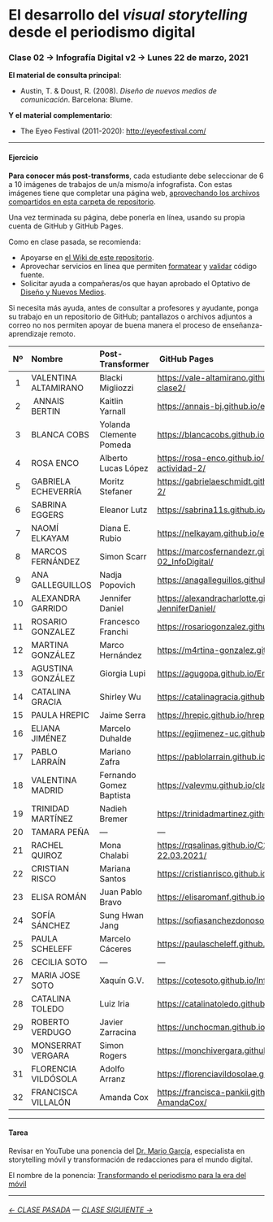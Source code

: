 # El desarrollo del *visual storytelling* desde el periodismo digital

### Clase 02 → Infografía Digital v2 → Lunes 22 de marzo, 2021

**El material de consulta principal**:
 
- Austin, T. & Doust, R. (2008). *Diseño de nuevos medios de comunicación*. Barcelona: Blume.

**Y el material complementario**:

- The Eyeo Festival (2011-2020): http://eyeofestival.com/

- - - - - - - 

#### Ejercicio

**Para conocer más post-transforms**, cada estudiante debe seleccionar de 6 a 10 imágenes de trabajos de un/a mismo/a infografista. Con estas imágenes tiene que completar una página web, [aprovechando los archivos compartidos en esta carpeta de repositorio](https://profesorfaco.github.io/dno075-2021-1/clase-02/). 

Una vez terminada su página, debe ponerla en línea, usando su propia cuenta de GitHub y GitHub Pages.

Como en clase pasada, se recomienda:

- Apoyarse en [el Wiki de este repositorio](https://github.com/profesorfaco/dno075-2021-1/wiki). 
- Aprovechar servicios en línea que permiten [formatear](https://webformatter.com/html) y [validar](https://validator.w3.org/) código fuente.
- Solicitar ayuda a compañeras/os que hayan aprobado el Optativo de [Diseño y Nuevos Medios](https://github.com/profesorfaco/dno037-2020/).

Si necesita más ayuda, antes de consultar a profesores y ayudante, ponga su trabajo en un repositorio de GitHub; pantallazos o archivos adjuntos a correo no nos permiten apoyar de buena manera el proceso de enseñanza-aprendizaje remoto.

| Nº   | Nombre | Post-Transformer | GitHub Pages |
|:-----:|:-----|:----------------|:-------------|
| 1  | VALENTINA ALTAMIRANO | Blacki Migliozzi | https://vale-altamirano.github.io/info-digital-clase2/ |
| 2  | ANNAIS BERTIN | Kaitlin Yarnall | https://annais-bj.github.io/ejercicio2-abj/ |
| 3  | BLANCA COBS | Yolanda Clemente Pomeda | https://blancacobs.github.io/Infografia-Digital-2/ |
| 4	 | ROSA ENCO | Alberto Lucas López | https://rosa-enco.github.io/Infografiadigital-actividad-2/ |
| 5	 | GABRIELA ECHEVERRÍA | Moritz Stefaner | https://gabrielaeschmidt.github.io/infografia.digital-2/ |
| 6	 | SABRINA EGGERS | Eleanor Lutz | https://sabrina11s.github.io/infodigital-2/ |
| 7	 | NAOMÍ ELKAYAM | Diana E. Rubio | https://nelkayam.github.io/ejercicio-2/ |
| 8	 | MARCOS FERNÁNDEZ | Simon Scarr | https://marcosfernandezr.github.io/clase-02_InfoDigital/ |
| 9	 |  ANA GALLEGUILLOS | Nadja Popovich | https://anagalleguillos.github.io/Clase-02/ |
| 10 |	ALEXANDRA GARRIDO | Jennifer Daniel | https://alexandracharlotte.github.io/clase2-JenniferDaniel/ |
| 11 |	ROSARIO GONZALEZ | Francesco Franchi | https://rosariogonzalez.github.io/Lunes22Marzo/ |
| 12 |	MARTINA GONZÁLEZ | Marco Hernández | https://m4rtina-gonzalez.github.io/infodigital-2/ |
| 13 |	AGUSTINA GONZÁLEZ | Giorgia Lupi | https://agugopa.github.io/Entrega-2/ |
| 14 |	CATALINA GRACIA | Shirley Wu | https://catalinagracia.github.io/infografiadigital2/ |
| 15 |	PAULA HREPIC | Jaime Serra | https://hrepic.github.io/hrepic02/ |
| 16 |	ELIANA JIMÉNEZ | Marcelo Duhalde | https://egjimenez-uc.github.io/infografia-clase2/ |
| 17 |	PABLO LARRAÍN | Mariano Zafra | https://pablolarrain.github.io/infografiadigital02/ |
| 18 |	VALENTINA MADRID | Fernando Gomez Baptista | https://valevmu.github.io/clase2/ |
| 19 |	TRINIDAD MARTÍNEZ | Nadieh Bremer | https://trinidadmartinez.github.io/ejercicio2/ |
| 20 |	TAMARA PEÑA | —	| — |
| 21 |	RACHEL QUIROZ | Mona Chalabi | https://rqsalinas.github.io/C2-InfoDigital-22.03.2021/ |
| 22 |	CRISTIAN RISCO | Mariana Santos | https://cristianrisco.github.io/clase2/ |
| 23 |	ELISA ROMÁN | Juan Pablo Bravo | https://elisaromanf.github.io/infodigital-clase02/ |
| 24 |	SOFÍA SÁNCHEZ | Sung Hwan Jang | https://sofiasanchezdonoso.github.io/infodigital-2/ |
| 25 |	PAULA SCHELEFF | Marcelo Cáceres | https://paulascheleff.github.io/infodigital-2/ |
| 26 |	CECILIA SOTO | — | — |
| 27 |	MARIA JOSE SOTO | Xaquín G.V. | https://cotesoto.github.io/Infografia-Digital-02/ |
| 28 |	CATALINA TOLEDO | Luiz Iria | https://catalinatoledo.github.io/infografia2/ |
| 29 |	ROBERTO VERDUGO | Javier Zarracina | https://unchocman.github.io/Clase-2/ |
| 30 |	MONSERRAT VERGARA | Simon Rogers | https://monchivergara.github.io/clase-2/ |
| 31 |	FLORENCIA VILDÓSOLA | Adolfo Arranz | https://florenciavildosolae.github.io/infodigital2/ |
| 32 |	FRANCISCA VILLALÓN | Amanda Cox | https://francisca-pankii.github.io/clase2-AmandaCox/ |

- - - - - - - 

#### Tarea

Revisar en YouTube una ponencia del [Dr. Mario García](http://garciamedia.com/), especialista en storytelling móvil y transformación de redacciones para el mundo digital.

El nombre de la ponencia: [Transformando el periodismo para la era del móvil](https://youtu.be/iEB3oILm-qQ?t=1301)

- - - - - - - 

###### [← CLASE PASADA](https://github.com/profesorfaco/dno075-2021/tree/main/clase-01) — [CLASE SIGUIENTE →](https://github.com/profesorfaco/dno075-2021/tree/main/clase-03) 
